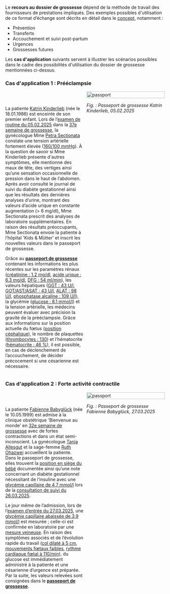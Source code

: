Le **recours au dossier de grossesse** dépend de la méthode de travail des fournisseurs de prestations impliqués. Des exemples possibles d'utilisation de ce format d’échange sont décrits en détail dans le [concept](https://www.e-health-suisse.ch/upload/documents/eDossiergrossesse_Concept_fr.pdf), notamment :
* Prévention
* Transferts
* Accouchement et suivi post-partum
* Urgences
* Grossesses futures

Les **cas d'application** suivants servent à illustrer les scénarios possibles dans le cadre des possibilités d'utilisation du dossier de grossesse mentionnées ci-dessus.

### Cas d'application 1 : Prééclampsie

<div style="display: flex; align-items: flex-start; width: 100%;">
  <div style="flex: 0.5; width: 50%;">
    <p>
      <br>
    </p>
    <p>
      La patiente <a href="Patient-UC1-KatrinKinderlieb.html">Katrin Kinderlieb</a> (née le 18.01.1986) est enceinte de son premier enfant. Lors de l’<a href="Encounter-UC1-EncounterMother20250205.html">examen de routine du 05.02.2025</a> dans la <a href="Observation-UC1-GestationalAgeInDays-20250205.html">37e semaine de grossesse</a>, la gynécologue Mme <a href="PractitionerRole-UC1-PetraSectionataAtFrauenzimmer.html">Petra Sectionata</a> constate une tension artérielle fortement élevée (<a href="Observation-UC1-BloodPressure-20250205.html">160/100 mmHg</a>). À la question de savoir si Mme Kinderlieb présente d'autres symptômes, elle mentionne des maux de tête, des vertiges ainsi qu’une sensation occasionnelle de pression dans le haut de l’abdomen.<br>
      Après avoir consulté le journal de suivi du diabète gestationnel ainsi que les résultats des dernières analyses d’urine, montrant des valeurs d’acide urique en constante augmentation (> 6 mg/dl), Mme Sectionata prescrit des analyses de laboratoire supplémentaires. En raison des résultats préoccupants, Mme Sectionata envoie la patiente à l’hôpital 'Kids & Mütter' et inscrit les nouvelles valeurs dans le passeport de grossesse.
    </p>
    <p>
      Grâce au <a href="Bundle-UC1-Document.html"><b>passeport de grossesse</b></a> contenant les informations les plus récentes sur les paramètres rénaux (<a href="Observation-UC1-Creatinine-20250205.html">créatinine : 1.2 mg/dl</a>, <a href="Observation-UC1-Urate-20250205.html">acide urique : 6.3 mg/dl</a>, <a href="Observation-UC1-GFR-20250205.html">DFG : 54 ml/min</a>), les valeurs hépatiques (<a href="Observation-UC1-GGT-20250205.html">GGT : 43 U/l</a>, <a href="Observation-UC1-AST-20250205.html">GOT/AST/ASAT : 43 U/l</a>, <a href="Observation-UC1-ALAT-20250205.html">ALAT : 98 U/l</a>, <a href="Observation-UC1-AP-20250205.html">phosphatase alcaline : 109 U/l</a>), la glycémie (<a href="Observation-UC1-GlucoseLab-20250205.html">glucose : 8.1 mmol/l</a>) et la tension artérielle, les médecins peuvent évaluer avec précision la gravité de la prééclampsie. Grâce aux informations sur la position actuelle du fœtus (<a href="Observation-UC1-FetalPosition-20250205.html">position céphalique</a>), le nombre de plaquettes (<a href="Observation-UC1-Platelets-20250205.html">thrombocytes : 130</a>) et l’hématocrite (<a href="Observation-UC1-Hematocrit-20250205.html">hématocrite : 46 %</a>), il est possible, en cas de déclenchement de l’accouchement, de décider précocement si une césarienne est nécessaire.
    </p>
  </div>
  <div style="flex: 0.5; width: 50%; margin-left: 2%;">
    <img src="uc1-preeclampsia-de.png" alt="passport" style="width: 100%;">
    <p style="text-align: left; font-style: italic;">Fig. : Passeport de grossesse Katrin Kinderlieb, 05.02.2025</p>
  </div>
</div>


### Cas d'application 2 : Forte activité contractile

<div style="display: flex; align-items: flex-start; width: 100%;">
  <div style="flex: 0.5; width: 50%;">
    <p>
      <br>
    </p>
    <p>
      La patiente <a href="Patient-76c2c5aa-3d7f-438d-b23d-56ce827695fd.html">Fabienne Babyglück</a> (née le 10.05.1999) est admise à la clinique obstétrique 'Bienvenue au monde' en <a href="Observation-84869994-4348-4ad3-95ee-d9b0faf75dba.html">32e semaine de grossesse</a> avec de fortes contractions et dans un état semi-inconscient. La gynécologue <a href="PractitionerRole-89029102-999c-4b69-a836-e4dbfbd55527.html">Tanja Allesgut</a> et la sage-femme <a href="PractitionerRole-e1b736e3-10bb-41aa-8d17-c7ba28895880.html">Ruth Ohazwei</a> accueillent la patiente. Dans le passeport de grossesse, elles trouvent la <a href="Observation-4a907770-6665-4fb4-b186-afd0ddf48742.html">position en siège du bébé</a> documentée ainsi qu’une note concernant un diabète gestationnel nécessitant de l’insuline avec une <a href="Observation-bbd6f1bc-1d87-4c90-a313-98bea06c3dfb.html">glycémie capillaire de 4,7 mmol/l</a> lors de la <a href="Encounter-8e89c502-964f-4234-9728-540d881b0380.html">consultation de suivi du 26.03.2025</a>.
    </p>
    <p>
      Le jour même de l’admission, lors de l’<a href="Encounter-1ba6df42-ae1a-4b4a-886f-33d6b2223b1f.html">examen d’entrée du 27.03.2025</a>, une <a href="Observation-4b9ca365-383e-41c8-9bac-b3c79aea1c7e.html">glycémie capillaire abaissée de 3,9 mmol/l</a> est mesurée ; celle-ci est confirmée en laboratoire par une <a href="Observation-b9145a94-ea12-479b-a031-b07d4ac9f297.html">mesure veineuse</a>. En raison des symptômes associés et de l’évolution rapide du travail (<a href="TODO">col dilaté à 5 cm</a>, <a href="Observation-3e120206-7aa2-4ced-82c3-3704868e023f.html">mouvements fœtaux faibles</a>, <a href="Observation-d0b53779-fde0-4780-9ff4-9ba2a4cf9393.html">rythme cardiaque fœtal à 110/min</a>), du glucose est immédiatement administré à la patiente et une césarienne d’urgence est préparée. Par la suite, les valeurs relevées sont consignées dans le <a href="Bundle-UC2-Document.html"><b>passeport de grossesse</b></a>.
    </p>
  </div>
  <div style="flex: 0.5; width: 50%; margin-left: 2%;">
    <img src="uc2-strong-labor-contractions-de.png" alt="passport" style="width: 100%;">
    <p style="text-align: left; font-style: italic;">Fig. : Passeport de grossesse Fabienne Babyglück, 27.03.2025</p>
  </div>  
</div>
